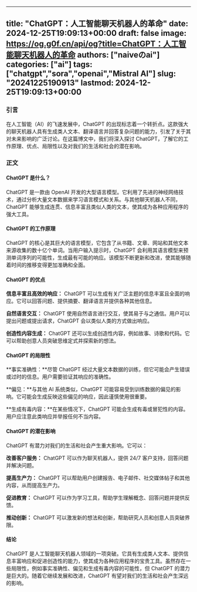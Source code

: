 
---
title: "ChatGPT：人工智能聊天机器人的革命"
date: 2024-12-25T19:09:13+00:00
draft: false
image: https://og.g0f.cn/api/og?title=ChatGPT：人工智能聊天机器人的革命
authors: ["naiveのai"]
categories: ["ai"]
tags: ["chatgpt","sora","openai","Mistral AI"]
slug: "20241225190913"
lastmod: 2024-12-25T19:09:13+00:00
---
### 引言

在人工智能（AI）的飞速发展中，ChatGPT 的出现标志着一个转折点。这款强大的聊天机器人具有生成类人文本、翻译语言并回答复杂问题的能力，引发了关于其对未来影响的广泛讨论。在这篇博文中，我们将深入探讨 ChatGPT，了解它的工作原理、优点、局限性以及对我们的生活和社会的潜在影响。

### 正文

#### ChatGPT 是什么？

ChatGPT 是一款由 OpenAI 开发的大型语言模型。它利用了先进的神经网络技术，通过分析大量文本数据来学习语言模式和关系。与其他聊天机器人不同，ChatGPT 能够生成连贯、信息丰富且类似人类的文本，使其成为各种应用程序的强大工具。

#### ChatGPT 的工作原理

ChatGPT 的核心是其巨大的语言模型，它包含了从书籍、文章、网站和其他文本来源收集的数十亿个单词。当用户输入提示时，ChatGPT 会利用其语言模型来预测单词序列的可能性，生成最有可能的响应。该模型不断更新和改进，使其能够随着时间的推移变得更加准确和全面。

#### ChatGPT 的优点

**信息丰富且高效的响应：** ChatGPT 可以生成有关广泛主题的信息丰富且全面的响应。它可以回答问题、提供摘要、翻译语言并提供各种其他信息。

**自然语言交互：** ChatGPT 使用自然语言进行交互，使其易于与之通信。用户可以提出问题或提出请求，ChatGPT 会以类似人类的方式做出响应。

**创造性内容生成：** ChatGPT 还可以生成创造性内容，例如故事、诗歌和代码。它可以帮助创意人员突破思维定式并探索新的想法。

#### ChatGPT 的局限性

**事实准确性：**尽管 ChatGPT 经过大量文本数据的训练，但它可能会产生错误或过时的信息。用户需要验证其响应的准确性。

**偏见：**与其他 AI 系统类似，ChatGPT 可能容易受到训练数据的偏见的影响。它可能会生成反映这些偏见的响应，因此谨慎使用很重要。

**生成有毒内容：**在某些情况下，ChatGPT 可能会生成有毒或冒犯性的内容。用户应注意此类响应并举报任何不当内容。

#### ChatGPT 的潜在影响

ChatGPT 有潜力对我们的生活和社会产生重大影响。它可以：

**改善客户服务：** ChatGPT 可以作为聊天机器人，提供 24/7 客户支持，回答问题并解决问题。

**提高生产力：** ChatGPT 可以帮助用户创建报告、电子邮件、社交媒体帖子和其他内容，从而提高生产力。

**促进教育：** ChatGPT 可以作为学习工具，帮助学生理解概念、回答问题并提供反馈。

**推动创新：** ChatGPT 可以激发新的想法和创新，帮助研究人员和创意人员突破界限。

#### 结论

ChatGPT 是人工智能聊天机器人领域的一项突破。它具有生成类人文本、提供信息丰富响应和促进创造性的能力，使其成为各种应用程序的宝贵工具。虽然存在一些局限性，例如事实准确性、偏见和生成有毒内容的可能性，但 ChatGPT 的潜力是巨大的。随着它继续发展和改进，ChatGPT 有望对我们的生活和社会产生深远的影响。